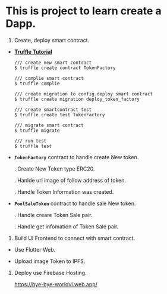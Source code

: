 # This is project to learn create a Dapp.

1. Create, deploy smart contract.
- [**Truffle Tutorial**](https://www.trufflesuite.com/tutorial) 
  ```
  /// create new smart contract
  $ truffle create contract TokenFactory

  /// complie smart contract
  $ truffle complie

  /// create migration to config deploy smart contract
  $ truffle create migration deploy_token_factory

  /// create smartcontract test
  $ truffle create test TokenFactory

  /// migrate smart contract
  $ truffle migrate

  /// run test
  $ truffle test
  ```

- **`TokenFactory`** contract to handle create New token.
   
   . Create New Token type ERC20.

   . Hanlde url image of follow address of token.

   . Handle Token Information was created.

- **`PoolSaleToken`** contract to handle sale New token.
  
   . Handle creare Token Sale pair.

   . Handle get infomation of Token Sale pair.

1. Build UI Frontend to connect with smart contract.
   
- Use Flutter Web.
  
- Upload image Token to IPFS.

1. Deploy use Firebase Hosting.
   
   https://bye-bye-worldvl.web.app/